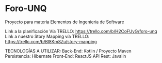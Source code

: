 # Foro-UNQ
Proyecto para materia Elementos de Ingeniería de Software

Link a la planificación Vía TRELLO: https://trello.com/b/H2CoFUvG/foro-unq
Link a nuestro Story Mapping vía TRELLO: https://trello.com/b/BI8Km8Zu/story-mapping

TECNOLOGÍAS A UTILIZAR:
Back-End: Kotlin / Proyecto Maven
Persistencia: Hibernate
Front-End: ReactJS
API Rest: Javalin

